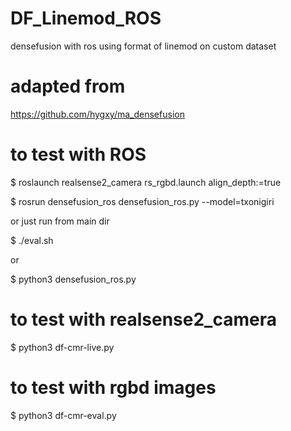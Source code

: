 # DF_Linemod_ROS
densefusion with ros using format of linemod on custom dataset

# adapted from
https://github.com/hygxy/ma_densefusion 

# to test with ROS
$ roslaunch realsense2_camera rs_rgbd.launch align_depth:=true

$ rosrun densefusion_ros densefusion_ros.py --model=txonigiri

or just run from main dir

$ ./eval.sh

or 

$ python3 densefusion_ros.py

# to test with realsense2_camera
$ python3 df-cmr-live.py

# to test with rgbd images
$ python3 df-cmr-eval.py
